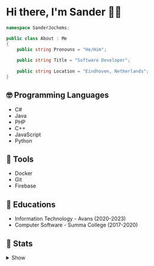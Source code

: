# Hi there, I'm Sander 👋🏼

```cs
namespace SanderJochems;

public class About : Me
{
    public string Pronouns = "He/Him";
    
    public string Title = "Software Developer";
    
    public string Location = "Eindhoven, Netherlands";
}
```

## 🤓 Programming Languages

- C#
- Java
- PHP
- C++
- JavaScript
- Python

## 🔧 Tools

- Docker
- Git
- Firebase

## 🏫 Educations

- Information Technology - Avans (2020-2023)
- Computer Software - Summa College (2017-2020)

## 🏁 Stats

<details>
<summary>Show</summary>

![Sander0542 GitHub Stats](https://github-readme-stats.vercel.app/api?username=Sander0542&count_private=true&include_all_commits=true&show_icons=true)

![Top Languages](https://github-readme-stats.vercel.app/api/top-langs/?username=Sander0542&layout=compact)
</details>
